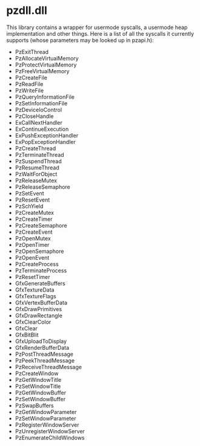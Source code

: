# pzdll.dll
This library contains a wrapper for usermode syscalls, a usermode heap implementation and other things. Here is a list of all the syscalls it currently supports (whose parameters may be looked up in pzapi.h):
- PzExitThread
- PzAllocateVirtualMemory
- PzProtectVirtualMemory
- PzFreeVirtualMemory
- PzCreateFile
- PzReadFile
- PzWriteFile
- PzQueryInformationFile
- PzSetInformationFile
- PzDeviceIoControl
- PzCloseHandle
- ExCallNextHandler
- ExContinueExecution
- ExPushExceptionHandler
- ExPopExceptionHandler
- PzCreateThread
- PzTerminateThread
- PzSuspendThread
- PzResumeThread
- PzWaitForObject
- PzReleaseMutex
- PzReleaseSemaphore
- PzSetEvent
- PzResetEvent
- PzSchYield
- PzCreateMutex
- PzCreateTimer
- PzCreateSemaphore
- PzCreateEvent
- PzOpenMutex
- PzOpenTimer
- PzOpenSemaphore
- PzOpenEvent
- PzCreateProcess
- PzTerminateProcess
- PzResetTimer
- GfxGenerateBuffers
- GfxTextureData
- GfxTextureFlags
- GfxVertexBufferData
- GfxDrawPrimitives
- GfxDrawRectangle
- GfxClearColor
- GfxClear
- GfxBitBlit
- GfxUploadToDisplay
- GfxRenderBufferData
- PzPostThreadMessage
- PzPeekThreadMessage
- PzReceiveThreadMessage
- PzCreateWindow
- PzGetWindowTitle
- PzSetWindowTitle
- PzGetWindowBuffer
- PzSetWindowBuffer
- PzSwapBuffers
- PzGetWindowParameter
- PzSetWindowParameter
- PzRegisterWindowServer
- PzUnregisterWindowServer
- PzEnumerateChildWindows